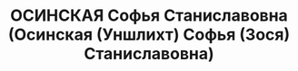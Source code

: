 ---
title: ОСИНСКАЯ Софья Станиславовна (Осинская (Уншлихт) Софья (Зося) Станиславовна)
description: "Род. в 1882, Плоцкая губ., г. Млава, полька, обр.: высшее, искл. из\
  \ ВКП(б) в 1928 г. за фракционную работу, восстановлена, вторично исключена в 1935\
  \ г. \n  Арестована 26.10.1937. Обв. в участии в к.-р. террористической организации.\
  \ Приговор: ВК ВС СССР, 26.10.1937 – ВМН. Расстреляна 26.10.1937, г.Москва. \n \
  \ Реабилитирована Пленумом Верховного суда СССР 28.09.1988"
---
